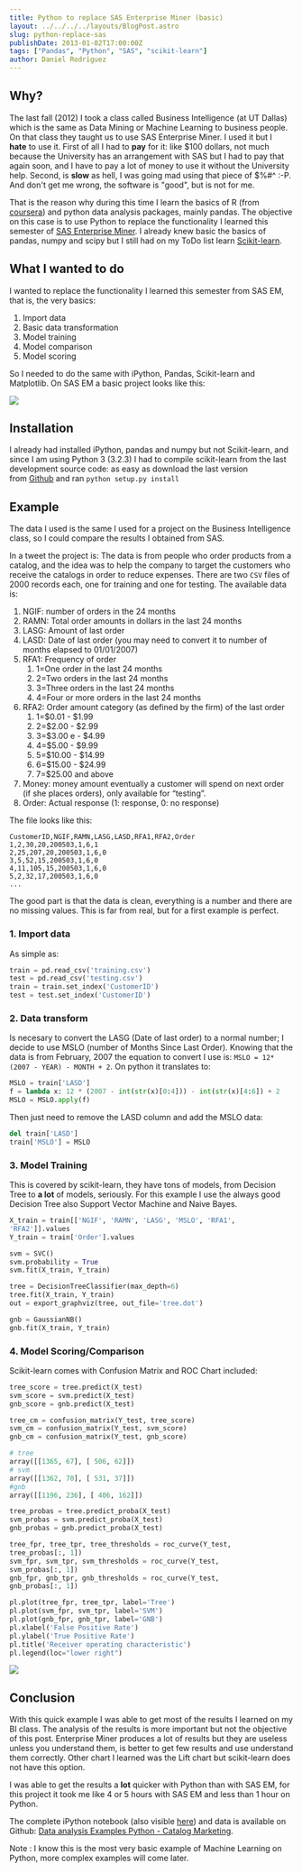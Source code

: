 ```yaml
---
title: Python to replace SAS Enterprise Miner (basic)
layout: ../../../../layouts/BlogPost.astro
slug: python-replace-sas
publishDate: 2013-01-02T17:00:00Z
tags: ["Pandas", "Python", "SAS", "scikit-learn"]
author: Daniel Rodriguez
---
```


## Why?

The last fall (2012) I took a class called Business Intelligence (at
UT Dallas) which is the same as Data Mining or Machine Learning
to business people. On that class they taught us to use SAS Enterprise
Miner. I used it but I **hate** to use it. First of all I had to **pay**
for it: like $100 dollars, not much because the University has an
arrangement with SAS but I had to pay that again soon, and I have to pay
a lot of money to use it without the University help. Second, is
**slow** as hell, I was going mad using that piece of $%#\^ :-P. And
don't get me wrong, the software is "good", but is not for me.

That is the reason why during this time I learn the basics of R (from
[coursera][]) and python data analysis packages, mainly pandas. The
objective on this case is to use Python to replace the functionality I
learned this semester of [SAS Enterprise Miner][]. I already knew basic
the basics of pandas, numpy and scipy but I still had on my ToDo list
learn [Scikit-learn][].

## What I wanted to do

I wanted to replace the functionality I learned this semester from SAS
EM, that is, the very basics:

1.  Import data
2.  Basic data transformation
3.  Model training
4.  Model comparison
5.  Model scoring

So I needed to do the same with iPython, Pandas, Scikit-learn and
Matplotlib. On SAS EM a basic project looks like this:

![](/blog/2013/01/python-replace-sas/sas-em.png)

## Installation

I already had installed iPython, pandas and numpy but not Scikit-learn,
and since I am using Python 3 (3.2.3) I had to compile scikit-learn from
the last development source code: as easy as download the last version
from [Github][] and ran `python setup.py install`

## Example

The data I used is the same I used for a project on the Business
Intelligence class, so I could compare the results I obtained from SAS.

In a tweet the project is: The data is from people who order products
from a catalog, and the idea was to help the company to target the
customers who receive the catalogs in order to reduce expenses. There
are two `CSV` files of 2000 records each, one for training and one for
testing. The available data is:

1.  NGIF: number of orders in the 24 months
2.  RAMN: Total order amounts in dollars in the last 24 months
3.  LASG: Amount of last order
4.  LASD: Date of last order (you may need to convert it to number of
    months elapsed to 01/01/2007)
5.  RFA1: Frequency of order
    1.  1=One order in the last 24 months
    2.  2=Two orders in the last 24 months
    3.  3=Three orders in the last 24 months
    4.  4=Four or more orders in the last 24 months
6.  RFA2: Order amount category (as defined by the firm) of the last
    order
    1.  1=$0.01 - $1.99
    2.  2=$2.00 - $2.99
    3.  3=$3.00 e - $4.99
    4.  4=$5.00 - $9.99
    5.  5=$10.00 - $14.99
    6.  6=$15.00 - $24.99
    7.  7=$25.00 and above
7.  Money: money amount eventually a customer will spend on next order
    (if she places orders), only available for “testing”.
8.  Order: Actual response (1: response, 0: no response)

The file looks like this:

```
CustomerID,NGIF,RAMN,LASG,LASD,RFA1,RFA2,Order
1,2,30,20,200503,1,6,1
2,25,207,20,200503,1,6,0
3,5,52,15,200503,1,6,0
4,11,105,15,200503,1,6,0
5,2,32,17,200503,1,6,0
...
```

The good part is that the data is clean, everything is a number and
there are no missing values. This is far from real, but for a first
example is perfect.

### 1. Import data

As simple as:

```python
train = pd.read_csv('training.csv')
test = pd.read_csv('testing.csv')
train = train.set_index('CustomerID')
test = test.set_index('CustomerID')
```

### 2. Data transform

Is necesary to convert the LASG (Date of last order) to a normal number;
I decide to use MSLO (number of Months Since Last Order). Knowing that
the data is from February, 2007 the equation to convert I use is:
`MSLO = 12*(2007 - YEAR) - MONTH + 2`. On python it translates to:

```python
MSLO = train['LASD']
f = lambda x: 12 * (2007 - int(str(x)[0:4])) - int(str(x)[4:6]) + 2
MSLO = MSLO.apply(f)
```

Then just need to remove the LASD column and add the MSLO data:

```python
del train['LASD']
train['MSLO'] = MSLO
```

### 3. Model Training

This is covered by scikit-learn, they have tons of models, from Decision
Tree to **a lot** of models, seriously. For this example I use the
always good Decision Tree also Support Vector Machine and Naive Bayes.

```python
X_train = train[['NGIF', 'RAMN', 'LASG', 'MSLO', 'RFA1',
'RFA2']].values
Y_train = train['Order'].values

svm = SVC()
svm.probability = True
svm.fit(X_train, Y_train)

tree = DecisionTreeClassifier(max_depth=6)
tree.fit(X_train, Y_train)
out = export_graphviz(tree, out_file='tree.dot')

gnb = GaussianNB()
gnb.fit(X_train, Y_train)
```

### 4. Model Scoring/Comparison

Scikit-learn comes with Confusion Matrix and ROC Chart included:

```python
tree_score = tree.predict(X_test)
svm_score = svm.predict(X_test)
gnb_score = gnb.predict(X_test)

tree_cm = confusion_matrix(Y_test, tree_score)
svm_cm = confusion_matrix(Y_test, svm_score)
gnb_cm = confusion_matrix(Y_test, gnb_score)
```

```python
# tree
array([[1365, 67], [ 506, 62]])
# svm
array([[1362, 70], [ 531, 37]])
#gnb
array([[1196, 236], [ 406, 162]])
```

```python
tree_probas = tree.predict_proba(X_test)
svm_probas = svm.predict_proba(X_test)
gnb_probas = gnb.predict_proba(X_test)

tree_fpr, tree_tpr, tree_thresholds = roc_curve(Y_test,
tree_probas[:, 1])
svm_fpr, svm_tpr, svm_thresholds = roc_curve(Y_test,
svm_probas[:, 1])
gnb_fpr, gnb_tpr, gnb_thresholds = roc_curve(Y_test,
gnb_probas[:, 1])

pl.plot(tree_fpr, tree_tpr, label='Tree')
pl.plot(svm_fpr, svm_tpr, label='SVM')
pl.plot(gnb_fpr, gnb_tpr, label='GNB')
pl.xlabel('False Positive Rate')
pl.ylabel('True Positive Rate')
pl.title('Receiver operating characteristic')
pl.legend(loc="lower right")
```

![](/blog/2013/01/python-replace-sas/roc.png)

## Conclusion

With this quick example I was able to get most of the results I learned
on my BI class. The analysis of the results is more important but not
the objective of this post. Enterprise Miner produces a lot of results
but they are useless unless you understand them, is better to get few
results and use understand them correctly. Other chart I learned was the
Lift chart but scikit-learn does not have this option.

I was able to get the results a **lot** quicker with Python than with
SAS EM, for this project it took me like 4 or 5 hours with SAS EM and
less than 1 hour on Python.

The complete iPython notebook (also visible [here][]) and data is
available on Github: [Data analysis Examples Python - Catalog
Marketing][].

Note : I know this is the most very basic example of Machine Learning on
Python, more complex examples will come later.

  [coursera]: http://coursera.org "Coursera"
  [SAS Enterprise Miner]: http://www.sas.com/technologies/analytics/datamining/miner/
    "SAS Enterprise Miner"
  [Scikit-learn]: http://scikit-learn.org/stable/ "Scikit-learn"
  [Github]: https://github.com/scikit-learn/scikit-learn
    "Scikit-learn github"
  [ROC Comparison]: http://ctrl68.files.wordpress.com/2013/01/download.png
  [here]: http://nbviewer.ipython.org/urls/raw.github.com/danielfrg/PythonDataAnalysisExamples/master/catalog-marketing/catalog-marketing.ipynb
  [Data analysis Examples Python - Catalog Marketing]: https://github.com/danielfrg/PythonDataAnalysisExamples/tree/master/catalog-marketing
    "Catalog Marketing"
  [Machine Learning for Hackers]: http://www.amazon.com/Machine-Learning-Hackers-Drew-Conway/dp/1449303714
    "Machine Learning for Hackers"

